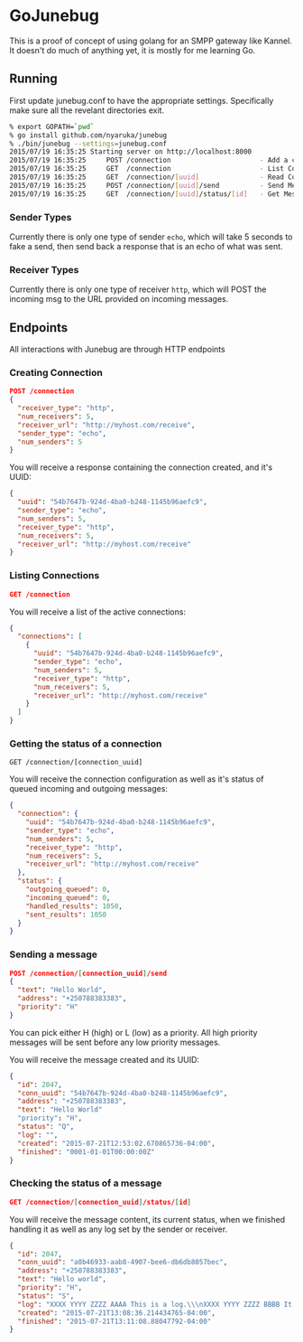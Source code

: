 # GoJunebug
This is a proof of concept of using golang for an SMPP gateway like Kannel. It doesn't do much of anything yet, it is mostly for me learning Go.

## Running
First update junebug.conf to have the appropriate settings. Specifically make sure all the revelant directories exit.

```bash
% export GOPATH=`pwd`
% go install github.com/nyaruka/junebug
% ./bin/junebug --settings=junebug.conf
2015/07/19 16:35:25 Starting server on http://localhost:8000
2015/07/19 16:35:25 	POST /connection                      - Add a connection
2015/07/19 16:35:25 	GET  /connection                      - List Connections
2015/07/19 16:35:25 	GET  /connection/[uuid]               - Read Connection Status
2015/07/19 16:35:25 	POST /connection/[uuid]/send          - Send Message
2015/07/19 16:35:25 	GET  /connection/[uuid]/status/[id]   - Get Message Status
```

### Sender Types
Currently there is only one type of sender ```echo```, which will take 5 seconds to fake a send, then send back a response that is an echo of what was sent.

### Receiver Types
Currently there is only one type of receiver ```http```, which will POST the incoming msg to the URL provided on incoming messages.

## Endpoints
All interactions with Junebug are through HTTP endpoints

### Creating Connection
```json
POST /connection
{
  "receiver_type": "http",
  "num_receivers": 5,
  "receiver_url": "http://myhost.com/receive",
  "sender_type": "echo",
  "num_senders": 5
}
```
You will receive a response containing the connection created, and it's UUID:
```json
{
  "uuid": "54b7647b-924d-4ba0-b248-1145b96aefc9",
  "sender_type": "echo",
  "num_senders": 5,
  "receiver_type": "http",
  "num_receivers": 5,
  "receiver_url": "http://myhost.com/receive"
}
```

### Listing Connections
```json
GET /connection
```
You will receive a list of the active connections:
```json
{
  "connections": [
    {
      "uuid": "54b7647b-924d-4ba0-b248-1145b96aefc9",
      "sender_type": "echo",
      "num_senders": 5,
      "receiver_type": "http",
      "num_receivers": 5,
      "receiver_url": "http://myhost.com/receive"
    }
  ]
}
```

### Getting the status of a connection
```
GET /connection/[connection_uuid]
```
You will receive the connection configuration as well as it's status of queued incoming and outgoing messages:
```json
{
  "connection": {
    "uuid": "54b7647b-924d-4ba0-b248-1145b96aefc9",
    "sender_type": "echo",
    "num_senders": 5,
    "receiver_type": "http",
    "num_receivers": 5,
    "receiver_url": "http://myhost.com/receive"
  },
  "status": {
    "outgoing_queued": 0,
    "incoming_queued": 0,
    "handled_results": 1050,
    "sent_results": 1050
  }
}
```

### Sending a message
```json
POST /connection/[connection_uuid]/send
{
  "text": "Hello World",
  "address": "+250788383383",
  "priority": "H"
}
```
You can pick either H (high) or L (low) as a priority. All high priority messages will be sent before any low priority messages.

You will receive the message created and its UUID:
```json
{
  "id": 2047,
  "conn_uuid": "54b7647b-924d-4ba0-b248-1145b96aefc9",
  "address": "+250788383383",
  "text": "Hello World"
  "priority": "H",
  "status": "Q",
  "log": "",
  "created": "2015-07-21T12:53:02.670865736-04:00",
  "finished": "0001-01-01T00:00:00Z"
}
```

### Checking the status of a message
```json
GET /connection/[connection_uuid]/status/[id]
```
You will receive the message content, its current status, when we finished
handling it as well as any log set by the sender or receiver.
```json
{
  "id": 2047,
  "conn_uuid": "a0b46933-aab8-4907-bee6-db6db8057bec",
  "address": "+250788383383",
  "text": "Hello world",
  "priority": "H",
  "status": "S",
  "log": "XXXX YYYY ZZZZ AAAA This is a log.\\\nXXXX YYYY ZZZZ BBBB It is fake.",
  "created": "2015-07-21T13:08:36.214434765-04:00",
  "finished": "2015-07-21T13:11:08.88047792-04:00"
}
```
